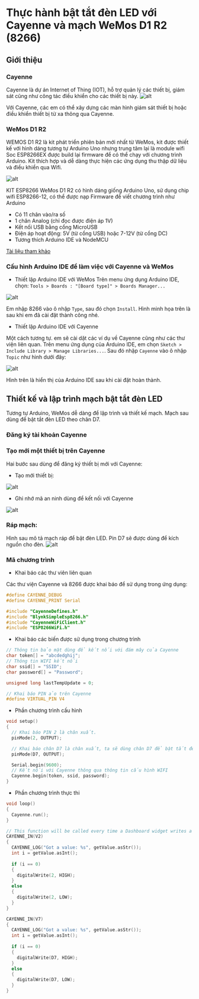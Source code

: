 # Thực hành bật tắt đèn LED với Cayenne và mạch WeMos D1 R2 (8266)
## Giới thiệu

### Cayenne
Cayenne là dự án Internet of Thing (IOT), hỗ trợ quản lý các thiết bị, giám sát cũng như công tác điều khiển cho các thiết bị này.
![alt](images/tutorial-05/cayenne.png)

Với Cayenne, các em có thể xây dựng các màn hình giám sát thiết bị hoặc điều khiển thiết bị từ xa thông qua Cayenne.

### WeMos D1 R2
WEMOS D1 R2 là kit phát triển phiên bản mới nhất từ WeMos, kit được thiết kế với hình dáng tương tự Arduino Uno nhưng trung tâm lại là module wifi Soc ESP8266EX được build lại firmware để có thể chạy với chương trình Arduino.  Kit thích hợp và dễ dàng thực hiện các ứng dụng thu thập dữ liệu và điều khiển qua Wifi.

![alt](images/tutorial-05/wemos-d1-r2.png)

KIT ESP8266 WeMos D1 R2 có hình dáng giống Arduino Uno, sử dụng chip wifi ESP8266-12, có thể được nạp Firmware để viết chương trình như Arduino

* Có 11 chân vào/ra số
* 1 chân Analog (chỉ đọc được điện áp 1V)
* Kết nối USB bằng cổng MicroUSB
* Điện áp hoạt động: 5V (từ cổng USB) hoặc 7-12V (từ cổng DC)
* Tương thích Arduino IDE và NodeMCU

[Tài liệu tham khảo](https://www.wemos.cc/tutorial)

### Cấu hình Arduino IDE để làm việc với Cayenne và WeMos
* Thiết lập Arduino IDE với WeMos
Trên menu ứng dụng Arduino IDE, chọn: ```Tools > Boards : "[Board type]" > Boards Manager...```

![alt](images/tutorial-05/arduino-ide-8266.png)

Em nhập 8266 vào ô nhập ```Type```, sau đó chọn ```Install```. Hình minh họa trên là sau khi em đã cài đặt thành công nhé.

* Thiết lập Arduino IDE với Cayenne

Một cách tương tự. em sẽ cài dặt các ví dụ về Cayenne cũng như các thư viện liên quan.
Trên menu ứng dụng của Arduino IDE, em chọn ```Sketch > Include Library > Manage Libraries...```. Sau đó nhập ```Cayenne``` vào ô nhập ```Topic``` như hình dưới đây:

![alt](images/tutorial-05/arduino-ide-cayenne.png)

Hình trên là hiển thị của Arduino IDE sau khi cài đặt hoàn thành.

## Thiết kế và lập trình mạch bật tắt đèn LED
Tương tự Arduino, WeMos dễ dàng để lập trình và thiết kế mạch. Mạch sau dùng để bật tắt đèn LED theo chân D7.

### Đăng ký tài khoản Cayenne

### Tạo mới một thiết bị trên Cayenne

Hai bước sau dùng để đăng ký thiết bị mới với Cayenne:
* Tạo mới thiết bị:

![alt](images/tutorial-05/cayenne-add-new-device.png)

* Ghi nhớ mã an ninh dùng để kết nối với Cayenne

![alt](images/tutorial-05/cayenne-got-authen-token.png)
### Ráp mạch:
Hình sau mô tả mạch ráp để bật đèn LED. Pin D7 sẽ được dùng để kích nguồn cho đèn.
![alt](images/tutorial-05/wemos-board-led.jpg)

### Mã chương trình
* Khai báo các thư viên liên quan

Các thư viện Cayenne và 8266 được khai báo để sử dụng trong ứng dụng:

```C
#define CAYENNE_DEBUG
#define CAYENNE_PRINT Serial

#include "CayenneDefines.h"
#include "BlynkSimpleEsp8266.h"
#include "CayenneWiFiClient.h"
#include "ESP8266WiFi.h"
```

* Khai báo các biến được sử dụng trong chương trình
```C
// Thông tin bảo mật dùng để kết nối với đám mây của Cayenne
char token[] = "abcdedghij";
// Thông tin WIFI kết nối
char ssid[] = "SSID";
char password[] = "Password";

unsigned long lastTempUpdate = 0;

// Khai báo PIN ảo trên Cayenne
#define VIRTUAL_PIN V4
```

* Phần chương trình cấu hình
```C
void setup()
{
  // Khai báo PIN 2 là chân xuất.
  pinMode(2, OUTPUT);

  // Khai báo chân D7 là chân xuất, ta sẽ dùng chân D7 để bật tắt đèn LED.
  pinMode(D7, OUTPUT);

  Serial.begin(9600);
  // Kết nối với Cayenne thông qua thông tin cấu hình WIFI
  Cayenne.begin(token, ssid, password);
}
```

* Phần chương trình thực thi
```C
void loop()
{
  Cayenne.run();
}

// This function will be called every time a Dashboard widget writes a value to Virtual Pin 2.
CAYENNE_IN(V2)
{
  CAYENNE_LOG("Got a value: %s", getValue.asStr());
  int i = getValue.asInt();
  
  if (i == 0)
  {
    digitalWrite(2, HIGH);
  }
  else
  {
    digitalWrite(2, LOW);
  }  
}

CAYENNE_IN(V7)
{
  CAYENNE_LOG("Got a value: %s", getValue.asStr());
  int i = getValue.asInt();
  
  if (i == 0)
  {
    digitalWrite(D7, HIGH);
  }
  else
  {
    digitalWrite(D7, LOW);
  }  
}
```